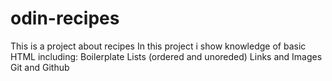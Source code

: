 # odin-recipes
This is a project about recipes
In this project i show knowledge of basic HTML including:
Boilerplate
Lists (ordered and unoreded)
Links and Images
Git and Github